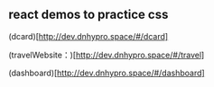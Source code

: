 ## react demos to practice css

(dcard)[http://dev.dnhypro.space/#/dcard]

(travelWebsite：)[http://dev.dnhypro.space/#/travel]

(dashboard)[http://dev.dnhypro.space/#/dashboard]